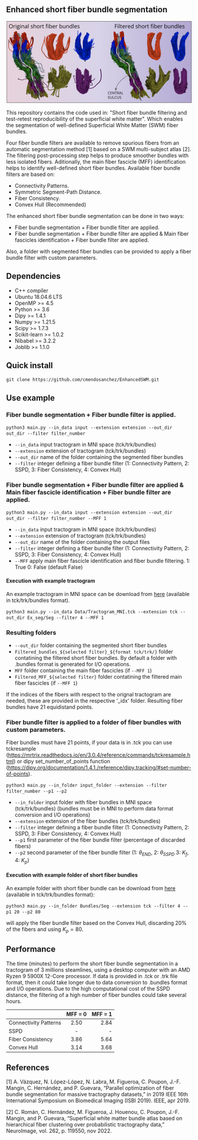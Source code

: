 ## Enhanced short fiber bundle segmentation

![fs](/img_seg/captura.png)

This repository contains the code used in: "Short fiber bundle filtering and test-retest reproducibility of the superficial white matter". Which enables the segmentation of well-defined Superficial White Matter (SWM) fiber bundles.

Four fiber bundle filters are available to remove spurious fibers from an automatic segmentation method [1] based on a SWM multi-subject atlas [2]. The filtering post-processing step helps to produce smoother bundles with less isolated fibers. Aditionally, the main fiber fascicle (MFF) identification helps to identify well-defined short fiber bundles. Available fiber bundle filters are based on:

- Connectivity Patterns.
- Symmetric Segment-Path Distance.
- Fiber Consistency.
- Convex Hull (Recommended)

The enhanced short fiber bundle segmentation can be done in two ways:
- Fiber bundle segmentation + Fiber bundle filter are applied.
- Fiber bundle segmentation + Fiber bundle filter are applied & Main fiber fascicles identification + Fiber bundle filter are applied.

Also, a folder with segmented fiber bundles can be provided to apply a fiber bundle filter with custom parameters.

## Dependencies 

- C++ compiler
- Ubuntu 18.04.6 LTS
- OpenMP >= 4.5
- Python >= 3.6
- Dipy >= 1.4.1
- Numpy >= 1.21.5
- Scipy >= 1.7.3
- Scikit-learn >= 1.0.2
- Nibabel >= 3.2.2
- Joblib >= 1.1.0

## Quick install

```
git clone https://github.com/cmendosanchez/EnhancedSWM.git
```
  
## Use example
### Fiber bundle segmentation + Fiber bundle filter is applied.
```
python3 main.py --in_data input --extension extension --out_dir out_dir --filter filter_number 
```
* `--in_data` input tractogram in MNI space (tck/trk/bundles)
* `--extension` extension of tractogram (tck/trk/bundles)
* `--out_dir` name of the folder containing the segmented fiber bundles
* `--filter` integer defining a fiber bundle filter (1: Connectivity Pattern, 2: SSPD, 3: Fiber Consistency, 4: Convex Hull)
  
### Fiber bundle segmentation + Fiber bundle filter are applied & Main fiber fascicle identification + Fiber bundle filter are applied.
```
python3 main.py --in_data input --extension extension --out_dir out_dir --filter filter_number --MFF 1
```
* `--in_data` input tractogram in MNI space (tck/trk/bundles)
* `--extension` extension of tractogram (tck/trk/bundles)
* `--out_dir` name of the folder containing the output files
* `--filter` integer defining a fiber bundle filter (1: Connectivity Pattern, 2: SSPD, 3: Fiber Consistency, 4: Convex Hull)
* `--MFF` apply main fiber fascicle identification and fiber bundle filtering. 1: True 0: False (default False)

#### Execution with example tractogram
An example tractogram in MNI space can be download from [here](https://drive.google.com/drive/folders/1p-aP8NzO2S3VezMRTGIudy5wwIoPhvuc?usp=sharing) (available in tck/trk/bundles format).

```
python3 main.py --in_data Data/Tractogram_MNI.tck --extension tck --out_dir Ex_seg/Seg --filter 4 --MFF 1
```

### Resulting folders
* `--out_dir` folder containing the segmented short fiber bundles
* `Filtered_bundles_${selected filter}_${format tck/trk/}` folder contatining the filtered short fiber bundles. By default a folder with .bundles format is generated for I/O operations.
* `MFF` folder containing the main fiber fascicles (if `--MFF 1`)
* `Filtered_MFF_${selected filter}` folder contatining the filtered main fiber fascicles (if `--MFF 1`)

If the indices of the fibers with respect to the orignal tractogram are needed, these are provided in the respective '_idx' folder. Resulting fiber bundles have 21 equidistand points.

### Fiber bundle filter is applied to a folder of fiber bundles with custom parameters.
Fiber bundles must have 21 points, if your data is in .tck you can use tckresample (https://mrtrix.readthedocs.io/en/3.0.4/reference/commands/tckresample.html) or dipy set_number_of_points function (https://dipy.org/documentation/1.4.1./reference/dipy.tracking/#set-number-of-points).

```
python3 main.py --in_folder input_folder --extension --filter filter_number --p1 --p2
```
* `--in_folder` input folder with fiber bundles in MNI space (tck/trk/bundles) (bundles must be in MNI to perform data format conversion and I/O operations)
* `--extension` extension of the fiber bundles (tck/trk/bundles)
* `--filter` integer defining a fiber bundle filter  (1: Connectivity Pattern, 2: SSPD, 3: Fiber Consistency, 4: Convex Hull)
* `--p1` first parameter of the fiber bundle filter (percentage of discarded fibers)
* `--p2` second parameter of the fiber bundle filter (1: $\theta_{END}$, 2: $\theta_{SSPD}$ 3: $K_{f}$, 4: $K_{p}$)

#### Execution with example folder of short fiber bundles
An example folder with short fiber bundle can be download from [here](https://drive.google.com/drive/folders/1p-aP8NzO2S3VezMRTGIudy5wwIoPhvuc?usp=sharing) (available in tck/trk/bundles format):
```
python3 main.py --in_folder Bundles/Seg --extension tck --filter 4 --p1 20 --p2 80 
```
will apply the fiber bundle filter based on the Convex Hull, discarding 20% of the fibers and using $K_{p}=80$.

## Performance

The time (minutes) to perform the short fiber bundle segmentation in a tractogram of 3 millions steamlines, using a desktop computer with an AMD Ryzen 9 5900X 12-Core processor. If data is provided in .tck or .trk file format, then it could take longer due to data conversion to .bundles format and I/O operations. Due to the high computational cost of the SSPD distance, the filtering of a high number of fiber bundles could take several hours.

| 		         | MFF = 0  | MFF = 1 |
| ------------- |:-------------:| -----:|
| Connectivity Patterns | 2.50 | 2.84 |
| SSPD | - | - |
| Fiber Consistency | 3.86 | 5.64|
| Convex Hull| 3.14 | 3.68|



## References
[1] A. Vázquez, N. López-López, N. Labra, M. Figueroa, C. Poupon, J.-F. Mangin, C. Hernández,
and P. Guevara, “Parallel optimization of fiber bundle segmentation for massive tractography
datasets,” in 2019 IEEE 16th International Symposium on Biomedical Imaging (ISBI 2019).
IEEE, apr 2019.

[2] C. Román, C. Hernández, M. Figueroa, J. Houenou, C. Poupon, J.-F. Mangin, and P. Guevara,
“Superficial white matter bundle atlas based on hierarchical fiber clustering over probabilistic
tractography data,” NeuroImage, vol. 262, p. 119550, nov 2022.
